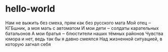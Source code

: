# hello-world
Нам не выжить без смеха, прям как без русского мата
Мой отец ‒ КГБшник, а моя мать с автоматом
И мои дети ‒ солдаты карательных батальонов
А мои братья ‒ блюстители наших тёмных районов
Чувства юмора и нет, ведь так бы я давно смеялся
Над жизненной ситуацией, в которую загнал себя
